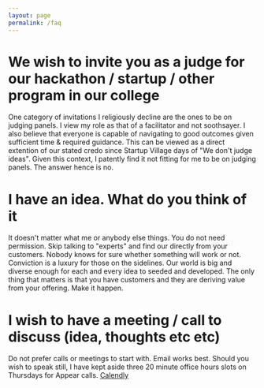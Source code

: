 ```yaml
---
layout: page
permalink: /faq
---
```


# We wish to invite you as a judge for our hackathon / startup / other program in our college

One category of invitations I religiously decline are the ones to be on judging panels. I view my role as that of a facilitator and not soothsayer. I also believe that everyone is capable of navigating to good outcomes given sufficient time & required guidance. This can be viewed as a direct extention of our stated credo since Startup Village days of "We don't judge ideas". Given this context, I patently find it not fitting for me to be on judging panels. The answer hence is no. 

# I have an idea. What do you think of it

 It doesn't matter what me or anybody else things. You do not need permission. Skip talking to "experts" and find our directly from your customers. Nobody knows for sure whether something will work or not. Conviction is a luxury for those on the sidelines. Our world is big and diverse enough for each and every idea to seeded and developed. The only thing that matters is that you have customers and they are deriving value from your offering. Make it happen. 

 # I wish to have a meeting / call to discuss (idea, thoughts etc etc)

 Do not prefer calls or meetings to start with. Email works best. Should you wish to speak still, I have kept aside three 20 minute office hours slots on Thursdays for Appear calls. [Calendly](https://calendly.com/sijokuruvilla/officehours)